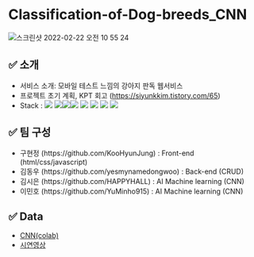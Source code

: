 # Classification-of-Dog-breeds_CNN

![스크린샷 2022-02-22 오전 10 55 24](https://user-images.githubusercontent.com/96563289/155049029-1cfde487-58bb-4642-99de-b1cc0d2ada32.png)
<h2> ✅ 소개 </h2>

- 서비스 소개: 모바일 테스트 느낌의 강아지 판독 웹서비스
- 프로젝트 초기 계획, KPT 회고 (https://siyunkkim.tistory.com/65)
- Stack : <img src="https://img.shields.io/badge/Python-3766AB?style=for-the-badge&logo=Python&logoColor=white"/> <img src="https://img.shields.io/badge/flask-000000?style=for-the-badge&logo=flask&logoColor=white"><img src="https://img.shields.io/badge/mongoDB-47A248?style=for-the-badge&logo=MongoDB&logoColor=white"><img src="https://img.shields.io/badge/javascript-F7DF1E?style=for-the-badge&logo=javascript&logoColor=black"> <img src="https://img.shields.io/badge/jquery-0769AD?style=for-the-badge&logo=jquery&logoColor=white"> <img src="https://img.shields.io/badge/html-E34F26?style=for-the-badge&logo=html5&logoColor=white"> <img src="https://img.shields.io/badge/css-1572B6?style=for-the-badge&logo=css3&logoColor=white"> <img src="https://img.shields.io/badge/TensorFlow-FF6F00?style=for-the-badge&logo=TensorFlow&logoColor=white"/> 


<h2> ✅ 팀 구성 </h2>
<ul>
<li> 구현정 (https://github.com/KooHyunJung) : Front-end (html/css/javascript)</li>
<li> 김동우 (https://github.com/yesmynamedongwoo) : Back-end (CRUD)</li>
<li> 김시은 (https://github.com/HAPPYHALL) : AI Machine learning (CNN)</li>
<li> 이민호 (https://github.com/YuMinho915) : AI Machine learning (CNN)</li>
</ul>

<h2> ✅ Data</h2>
<ul>
<li><a href="https://colab.research.google.com/drive/1hATBcD1J_mtTcEzA70y7Dob9st94PIHB?usp=sharing"> CNN(colab)</a></li>
<li><a href="https://youtu.be/hEKeAyuSKCU"> 시연영상 </a></li>
</ul>
